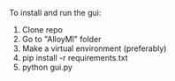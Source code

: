 To install and run the gui: 
1. Clone repo
2. Go to "AlloyMl" folder
3. Make a virtual environment (preferably) 
4. pip install -r requirements.txt
5. python gui.py
